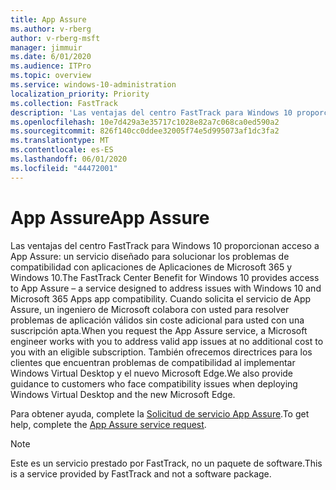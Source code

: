 ```yaml
---
title: App Assure
ms.author: v-rberg
author: v-rberg-msft
manager: jimmuir
ms.date: 6/01/2020
ms.audience: ITPro
ms.topic: overview
ms.service: windows-10-administration
localization_priority: Priority
ms.collection: FastTrack
description: 'Las ventajas del centro FastTrack para Windows 10 proporcionan acceso a App Assure: un servicio diseñado para solucionar los problemas de compatibilidad con aplicaciones de Aplicaciones de Microsoft 365 y Windows 10.'
ms.openlocfilehash: 10e7d429a3e35717c1028e82a7c068ca0ed590a2
ms.sourcegitcommit: 826f140cc0ddee32005f74e5d995073af1dc3fa2
ms.translationtype: MT
ms.contentlocale: es-ES
ms.lasthandoff: 06/01/2020
ms.locfileid: "44472001"
---
```

# <a name="app-assure"></a><span data-ttu-id="f6e2a-103">App Assure</span><span class="sxs-lookup"><span data-stu-id="f6e2a-103">App Assure</span></span>

<span data-ttu-id="f6e2a-104">Las ventajas del centro FastTrack para Windows 10 proporcionan acceso a App Assure: un servicio diseñado para solucionar los problemas de compatibilidad con aplicaciones de Aplicaciones de Microsoft 365 y Windows 10.</span><span class="sxs-lookup"><span data-stu-id="f6e2a-104">The FastTrack Center Benefit for Windows 10 provides access to App Assure – a service designed to address issues with Windows 10 and Microsoft 365 Apps app compatibility.</span></span> <span data-ttu-id="f6e2a-105">Cuando solicita el servicio de App Assure, un ingeniero de Microsoft colabora con usted para resolver problemas de aplicación válidos sin coste adicional para usted con una suscripción apta.</span><span class="sxs-lookup"><span data-stu-id="f6e2a-105">When you request the App Assure service, a Microsoft engineer works with you to address valid app issues at no additional cost to you with an eligible subscription.</span></span> <span data-ttu-id="f6e2a-106">También ofrecemos directrices para los clientes que encuentran problemas de compatibilidad al implementar Windows Virtual Desktop y el nuevo Microsoft Edge.</span><span class="sxs-lookup"><span data-stu-id="f6e2a-106">We also provide guidance to customers who face compatibility issues when deploying Windows Virtual Desktop and the new Microsoft Edge.</span></span> 

<span data-ttu-id="f6e2a-107">Para obtener ayuda, complete la [Solicitud de servicio App Assure](https://go.microsoft.com/fwlink/?linkid=2022721).</span><span class="sxs-lookup"><span data-stu-id="f6e2a-107">To get help, complete the [App Assure service request](https://go.microsoft.com/fwlink/?linkid=2022721).</span></span>

  > [!NOTE]
> <span data-ttu-id="f6e2a-108">Este es un servicio prestado por FastTrack, no un paquete de software.</span><span class="sxs-lookup"><span data-stu-id="f6e2a-108">This is a service provided by FastTrack and not a software package.</span></span>

